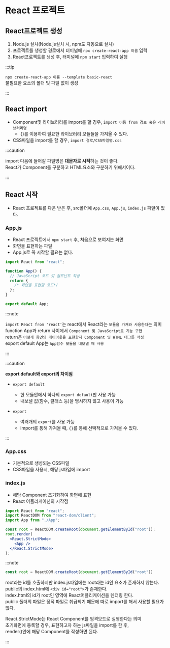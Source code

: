 # React 프로젝트

## React프로젝트 생성

1. Node.js 설치(Node.js설치 시, npm도 자동으로 설치)
2. 프로젝트를 생성할 경로에서 터미널에 `npx create-react-app 이름` 입력
3. React프로젝트를 생성 후, 터미널에 `npm start` 입력하여 실행

:::tip

`npx create-react-app 이름 --template basic-react`<br/>
불필요한 요소의 폴더 및 파일 없이 생성

:::

## React import

- Component및 라이브러리를 import를 할 경우, `import 이름 from 경로 혹은 라이브러리명`
  - {}를 이용하여 필요한 라이브러리 모듈들을 가져올 수 있다.
- CSS파일을 import를 할 경우, `import 경로/CSS파일명.css`

:::caution

import 다음에 들어갈 파일명은 **대문자로 시작**하는 것이 좋다.<br/>
React가 Component를 구분하고 HTML요소와 구분하기 위해서이다.

:::

## React 시작

- React 프로젝트를 다운 받은 후, src폴더에 `App.css`, `App.js`, `index.js` 파일이 있다.

### App.js

- React 프로젝트에서 `npm start` 후, 처음으로 보여지는 화면
- 화면을 표현하는 파일
- App.js로 꼭 시작할 필요는 없다.

```jsx
import React from "react";

function App() {
  // JavaScript 코드 및 컴포넌트 작성
  return {
    /* 화면을 표현할 코드*/
  };
}

export default App;
```

:::note

`import React from 'react'`는 react에서 React라는 `모듈을 가져와 사용한다`는 의미<br/>
function App과 return 사이에서 `Component 및 JavaScript로 기능 구현`<br/>
return은 `어떻게 화면의 레이아웃을 표현할지 Component 및 HTML 태그를 작성`<br/>
export default App는 `App함수 모듈을 내보낼 때 사용`

:::

:::caution

**export default와 export의 차이점**

- `export default`
  - 한 모듈안에서 하나의 `export default`만 사용 가능
  - 내보낼 값(함수, 클래스 등)을 명시하지 않고 사용이 가능

- `export`
  - 여러개의 `export`를 사용 가능
  - import를 통해 가져올 때, `{}`를 통해 선택적으로 가져올 수 있다.

:::

### App.css

- 기본적으로 생성되는 CSS파일
- CSS파일을 사용시, 해당 js파일에 import

### index.js

- 해당 Component 초기화하여 화면에 표현
- React 어플리케이션의 시작점

```jsx
import React from "react";
import ReactDOM from "react-dom/client";
import App from "./App";

const root = ReactDOM.createRoot(document.getElementById("root"));
root.render(
  <React.StrictMode>
    <App />
  </React.StrictMode>
);
```

:::note

```jsx
const root = ReactDOM.createRoot(document.getElementById("root"))
```
root라는 id를 호출하지만 index.js파일에는 root라는 id인 요소가 존재하지 않는다.<br/>
public의 index.html에 `<div id="root">`가 존재한다.<br/>
index.html의 id가 root인 영역에 React어플리케이션을 렌더링 한다.<br/>
public 폴더의 파일은 정적 파일로 취급되기 때문에 따로 import를 해서 사용할 필요가 없다.

React.StrictMode는 React Component를 엄격모드로 실행한다는 의미<br/>
초기화면에 등록할 경우, 표현하고자 하는 js파일을 import를 한 후,<br/>
render()안에 해당 Component를 작성하면 된다.

:::
